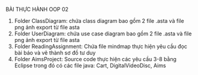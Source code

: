BÀI THỰC HÀNH OOP 02
1. Folder ClassDiagram: chứa class diagram bao gồm 2 file .asta và file png ảnh
export từ file asta
2. Folder UserDiagram: chứa use case diagram bao gồm 2 file .asta và file png ảnh
export từ file asta
3. Folder ReadingAssignment: Chứa file mindmap thực hiện yêu cầu đọc bài báo và
vẽ thành sơ đồ tư duy
4. Folder AimsProject: Source code thực hiện các yêu cầu 3-8 bằng Eclipse
   trong đó có các file java: Cart, DigitalVideoDisc, Aims
